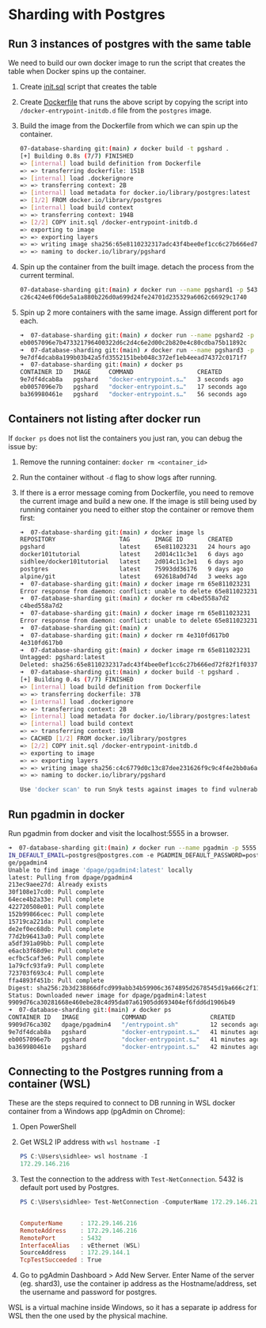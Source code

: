 # Sharding with Postgres

## Run 3 instances of postgres with the same table

We need to build our own docker image to run the script that creates the table when Docker spins up the container.

1. Create [init.sql]('./init.sql') script that creates the table
2. Create [Dockerfile]('./Dockerfile') that runs the above script by copying the script into `/docker-entrypoint-initdb.d` file from the `postgres` image.
3. Build the image from the Dockerfile from which we can spin up the container.

   ```bash
   07-database-sharding git:(main) ✗ docker build -t pgshard .
   [+] Building 0.8s (7/7) FINISHED
   => [internal] load build definition from Dockerfile                         0.1s
   => => transferring dockerfile: 151B                                         0.0s
   => [internal] load .dockerignore                                            0.1s
   => => transferring context: 2B                                              0.0s
   => [internal] load metadata for docker.io/library/postgres:latest           0.0s
   => [1/2] FROM docker.io/library/postgres                                    0.5s
   => [internal] load build context                                            0.1s
   => => transferring context: 194B                                            0.0s
   => [2/2] COPY init.sql /docker-entrypoint-initdb.d                          0.1s
   => exporting to image                                                       0.1s
   => => exporting layers                                                      0.0s
   => => writing image sha256:65e8110232317adc43f4bee0ef1cc6c27b666ed72f82f1f  0.0s
   => => naming to docker.io/library/pgshard
   ```

4. Spin up the container from the built image. detach the process from the current terminal.

   ```bash
   07-database-sharding git:(main) ✗ docker run --name pgshard1 -p 5432:5432 -d -e POSTGRES_PASSWORD=postgres pgshard
   c26c424e6f06de5a1a880b226d0a699d24fe24701d235329a6062c66929c1740
   ```

5. Spin up 2 more containers with the same image. Assign different port for each.

   ```bash
   ➜  07-database-sharding git:(main) ✗ docker run --name pgshard2 -p 5433:5432 -d -e POSTGRES_PASSWORD=postgres pgshard
   eb0057096e7b473321796400322d6c2d4c6e2d00c2b820e4c80cdba75b11892c
   ➜  07-database-sharding git:(main) ✗ docker run --name pgshard3 -p 5434:5432 -d -e POSTGRES_PASSWORD=postgres pgshard
   9e7df4dcab8a199b03b42a5fd3552151beb048c372ef1eb4eead74372c0171f7
   ➜  07-database-sharding git:(main) ✗ docker ps
   CONTAINER ID   IMAGE     COMMAND                  CREATED          STATUS          PORTS                    NAMES
   9e7df4dcab8a   pgshard   "docker-entrypoint.s…"   3 seconds ago    Up 2 seconds    0.0.0.0:5434->5432/tcp   pgshard3
   eb0057096e7b   pgshard   "docker-entrypoint.s…"   17 seconds ago   Up 16 seconds   0.0.0.0:5433->5432/tcp   pgshard2
   ba369980461e   pgshard   "docker-entrypoint.s…"   56 seconds ago   Up 55 seconds   0.0.0.0:5432->5432/tcp   pgshard1
   ```

## Containers not listing after docker run

If `docker ps` does not list the containers you just ran, you can debug the issue by:

1. Remove the running container: `docker rm <container_id>`
2. Run the container without `-d` flag to show logs after running.
3. If there is a error message coming from Dockerfile, you need to remove the current image and build a new one. If the image is still being used by running container you need to either stop the container or remove them first:

   ```bash
   ➜  07-database-sharding git:(main) ✗ docker image ls
   REPOSITORY                  TAG       IMAGE ID       CREATED        SIZE
   pgshard                     latest    65e811023231   24 hours ago   376MB
   docker101tutorial           latest    2d014c11c3e1   6 days ago     28.9MB
   sidhlee/docker101tutorial   latest    2d014c11c3e1   6 days ago     28.9MB
   postgres                    latest    75993dd36176   9 days ago     376MB
   alpine/git                  latest    692618a0d74d   3 weeks ago    43.4MB
   ➜  07-database-sharding git:(main) ✗ docker image rm 65e811023231
   Error response from daemon: conflict: unable to delete 65e811023231 (must be forced) - image is being used by stopped container c4bed558a7d2
   ➜  07-database-sharding git:(main) ✗ docker rm c4bed558a7d2
   c4bed558a7d2
   ➜  07-database-sharding git:(main) ✗ docker image rm 65e811023231
   Error response from daemon: conflict: unable to delete 65e811023231 (must be forced) - image is being used by stopped container 4e310fd617b0
   ➜  07-database-sharding git:(main) ✗
   ➜  07-database-sharding git:(main) ✗ docker rm 4e310fd617b0
   4e310fd617b0
   ➜  07-database-sharding git:(main) ✗ docker image rm 65e811023231
   Untagged: pgshard:latest
   Deleted: sha256:65e8110232317adc43f4bee0ef1cc6c27b666ed72f82f1f0337b6d967c13844e
   ➜  07-database-sharding git:(main) ✗ docker build -t pgshard .
   [+] Building 0.4s (7/7) FINISHED
   => [internal] load build definition from Dockerfile                         0.0s
   => => transferring dockerfile: 37B                                          0.0s
   => [internal] load .dockerignore                                            0.0s
   => => transferring context: 2B                                              0.0s
   => [internal] load metadata for docker.io/library/postgres:latest           0.0s
   => [internal] load build context                                            0.0s
   => => transferring context: 193B                                            0.0s
   => CACHED [1/2] FROM docker.io/library/postgres                             0.0s
   => [2/2] COPY init.sql /docker-entrypoint-initdb.d                          0.1s
   => exporting to image                                                       0.1s
   => => exporting layers                                                      0.1s
   => => writing image sha256:c4c6779d0c13c87dee231626f9c9c4f4e2bb0a6a451176a  0.0s
   => => naming to docker.io/library/pgshard                                   0.0s

   Use 'docker scan' to run Snyk tests against images to find vulnerabilities and learn how to fix them
   ```

## Run pgadmin in docker

Run pgadmin from docker and visit the localhost:5555 in a browser.

```bash
➜  07-database-sharding git:(main) ✗ docker run --name pgadmin -p 5555:80 -e PGADM
IN_DEFAULT_EMAIL=postgres@postgres.com -e PGADMIN_DEFAULT_PASSWORD=postgres -d dpa
ge/pgadmin4
Unable to find image 'dpage/pgadmin4:latest' locally
latest: Pulling from dpage/pgadmin4
213ec9aee27d: Already exists
30f108e17cd0: Pull complete
64ece4b2a33e: Pull complete
422720508e01: Pull complete
152b99866cec: Pull complete
15719ca221da: Pull complete
de2ef0ec68db: Pull complete
77d2b96413a0: Pull complete
a5df391a09bb: Pull complete
e6acb3f68d9e: Pull complete
ecfbc5caf3e6: Pull complete
1a79cfc93fa9: Pull complete
723703f693c4: Pull complete
ffa4893f451b: Pull complete
Digest: sha256:2b3d238866dfcd999abb34b59906c3674895d2678545d19a666c2f11bf182783
Status: Downloaded newer image for dpage/pgadmin4:latest
9909d76ca30281668e460ebe28c4d95da07a61905dd693404ef6fdd6d1906b49
➜  07-database-sharding git:(main) ✗ docker ps
CONTAINER ID   IMAGE            COMMAND                  CREATED          STATUS          PORTS                           NAMES
9909d76ca302   dpage/pgadmin4   "/entrypoint.sh"         12 seconds ago   Up 11 seconds   443/tcp, 0.0.0.0:5555->80/tcp   pdadmin
9e7df4dcab8a   pgshard          "docker-entrypoint.s…"   41 minutes ago   Up 41 minutes   0.0.0.0:5434->5432/tcp          pgshard3
eb0057096e7b   pgshard          "docker-entrypoint.s…"   41 minutes ago   Up 41 minutes   0.0.0.0:5433->5432/tcp          pgshard2
ba369980461e   pgshard          "docker-entrypoint.s…"   42 minutes ago   Up 42 minutes   0.0.0.0:5432->5432/tcp          pgshard1
```

## Connecting to the Postgres running from a container (WSL)

These are the steps required to connect to DB running in WSL docker container from a Windows app (pgAdmin on Chrome):

1. Open PowerShell
2. Get WSL2 IP address with `wsl hostname -I`

   ```powershell
   PS C:\Users\sidhlee> wsl hostname -I
   172.29.146.216
   ```

3. Test the connection to the address with `Test-NetConnection`. 5432 is default port used by Postgres.

   ```powershell
   PS C:\Users\sidhlee> Test-NetConnection -ComputerName 172.29.146.216 -Port 5432


   ComputerName     : 172.29.146.216
   RemoteAddress    : 172.29.146.216
   RemotePort       : 5432
   InterfaceAlias   : vEthernet (WSL)
   SourceAddress    : 172.29.144.1
   TcpTestSucceeded : True
   ```

4. Go to pgAdmin Dashboard > Add New Server. Enter Name of the server (eg. shard3), use the container ip address as the Hostname/address, set the username and password for postgres.

WSL is a virtual machine inside Windows, so it has a separate ip address for WSL then the one used by the physical machine.
